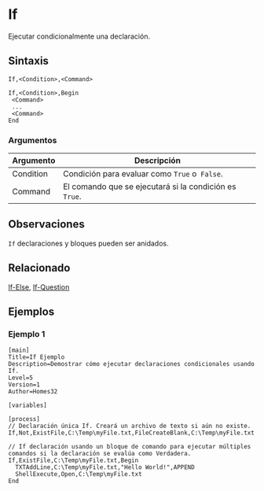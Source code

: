 # If

Ejecutar condicionalmente una declaración.

## Sintaxis

```pebakery
If,<Condition>,<Command>
```

```pebakery
If,<Condition>,Begin
 <Command>
 ...
 <Command>
End
```

### Argumentos

| Argumento | Descripción |
| --- | --- |
| Condition | Condición para evaluar como `True` o` False`. |
| Command | El comando que se ejecutará si la condición es `True`. |

## Observaciones

`If` declaraciones y bloques pueden ser anidados.

## Relacionado

[If-Else](./If-Else.md), [If-Question](./If-Question.md)

## Ejemplos

### Ejemplo 1

```pebakery
[main]
Title=If Ejemplo
Description=Demostrar cómo ejecutar declaraciones condicionales usando If.
Level=5
Version=1
Author=Homes32

[variables]

[process]
// Declaración única If. Creará un archivo de texto si aún no existe.
If,Not,ExistFile,C:\Temp\myFile.txt,FileCreateBlank,C:\Temp\myFile.txt

// If declaración usando un bloque de comando para ejecutar múltiples comandos si la declaración se evalúa como Verdadera.
If,ExistFile,C:\Temp\myFile.txt,Begin
  TXTAddLine,C:\Temp\myFile.txt,"Hello World!",APPEND
  ShellExecute,Open,C:\Temp\myFile.txt
End
```
